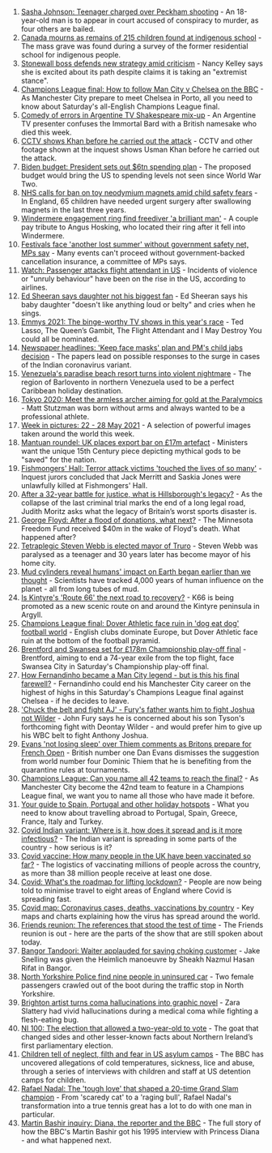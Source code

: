 1. [Sasha Johnson: Teenager charged over Peckham shooting](https://www.bbc.co.uk/news/uk-england-london-57290536) - An 18-year-old man is to appear in court accused of conspiracy to murder, as four others are bailed.
2. [Canada mourns as remains of 215 children found at indigenous school](https://www.bbc.co.uk/news/world-us-canada-57291530) - The mass grave was found during a survey of the former residential school for indigenous people.
3. [Stonewall boss defends new strategy amid criticism](https://www.bbc.co.uk/news/uk-57281448) - Nancy Kelley says she is excited about its path despite claims it is taking an "extremist stance".
4. [Champions League final: How to follow Man City v Chelsea on the BBC](https://www.bbc.co.uk/sport/football/57268064) - As Manchester City prepare to meet Chelsea in Porto, all you need to know about Saturday's all-English Champions League final.
5. [Comedy of errors in Argentine TV Shakespeare mix-up](https://www.bbc.co.uk/news/world-latin-america-57287764) - An Argentine TV presenter confuses the Immortal Bard with a British namesake who died this week.
6. [CCTV shows Khan before he carried out the attack](https://www.bbc.co.uk/news/uk-57283303) - CCTV and other footage shown at the inquest shows Usman Khan before he carried out the attack.
7. [Biden budget: President sets out $6tn spending plan](https://www.bbc.co.uk/news/world-us-canada-57285970) - The proposed budget would bring the US to spending levels not seen since World War Two.
8. [NHS calls for ban on toy neodymium magnets amid child safety fears](https://www.bbc.co.uk/news/uk-57290239) - In England, 65 children have needed urgent surgery after swallowing magnets in the last three years.
9. [Windermere engagement ring find freediver 'a brilliant man'](https://www.bbc.co.uk/news/uk-england-cumbria-57282000) - A couple pay tribute to Angus Hosking, who located their ring after it fell into Windermere.
10. [Festivals face 'another lost summer' without government safety net, MPs say](https://www.bbc.co.uk/news/entertainment-arts-57279196) - Many events can't proceed without government-backed cancellation insurance, a committee of MPs says.
11. [Watch: Passenger attacks flight attendant in US](https://www.bbc.co.uk/news/world-us-canada-57290987) - Incidents of violence or "unruly behaviour" have been on the rise in the US, according to airlines.
12. [Ed Sheeran says daughter not his biggest fan](https://www.bbc.co.uk/news/uk-england-suffolk-57289237) - Ed Sheeran says his baby daughter "doesn't like anything loud or belty" and cries when he sings.
13. [Emmys 2021: The binge-worthy TV shows in this year's race](https://www.bbc.co.uk/news/entertainment-arts-57061121) - Ted Lasso, The Queen’s Gambit, The Flight Attendant and I May Destroy You could all be nominated.
14. [Newspaper headlines: 'Keep face masks' plan and PM's child jabs decision](https://www.bbc.co.uk/news/blogs-the-papers-57290569) - The papers lead on possible responses to the surge in cases of the Indian coronavirus variant.
15. [Venezuela's paradise beach resort turns into violent nightmare](https://www.bbc.co.uk/news/world-latin-america-57027348) - The region of Barlovento in northern Venezuela used to be a perfect Caribbean holiday destination.
16. [Tokyo 2020: Meet the armless archer aiming for gold at the Paralympics](https://www.bbc.co.uk/news/world-us-canada-57261990) - Matt Stutzman was born without arms and always wanted to be a professional athlete.
17. [Week in pictures: 22 - 28 May 2021](https://www.bbc.co.uk/news/in-pictures-57280537) - A selection of powerful images taken around the world this week.
18. [Mantuan roundel: UK places export bar on £17m artefact](https://www.bbc.co.uk/news/uk-57287130) - Ministers want the unique 15th Century piece depicting mythical gods to be "saved" for the nation.
19. [Fishmongers' Hall: Terror attack victims 'touched the lives of so many'](https://www.bbc.co.uk/news/uk-england-london-57283625) - Inquest jurors concluded that Jack Merritt and Saskia Jones were unlawfully killed at Fishmongers' Hall.
20. [After a 32-year battle for justice, what is Hillsborough's legacy?](https://www.bbc.co.uk/news/uk-57281398) - As the collapse of the last criminal trial marks the end of a long legal road, Judith Moritz asks what the legacy of Britain’s worst sports disaster is.
21. [George Floyd: After a flood of donations, what next?](https://www.bbc.co.uk/news/world-us-canada-57285779) - The Minnesota Freedom Fund received $40m in the wake of Floyd's death. What happened after?
22. [Tetraplegic Steven Webb is elected mayor of Truro](https://www.bbc.co.uk/news/uk-england-cornwall-57203714) - Steven Webb was paralysed as a teenager and 30 years later has become mayor of his home city.
23. [Mud cylinders reveal humans' impact on Earth began earlier than we thought](https://www.bbc.co.uk/news/science-environment-57273664) - Scientists have tracked 4,000 years of human influence on the planet - all from long tubes of mud.
24. [Is Kintyre's 'Route 66' the next road to recovery?](https://www.bbc.co.uk/news/uk-scotland-glasgow-west-57170602) - K66 is being promoted as a new scenic route on and around the Kintyre peninsula in Argyll.
25. [Champions League final: Dover Athletic face ruin in 'dog eat dog' football world](https://www.bbc.co.uk/news/uk-england-kent-57177208) - English clubs dominate Europe, but Dover Athletic face ruin at the bottom of the football pyramid.
26. [Brentford and Swansea set for £178m Championship play-off final](https://www.bbc.co.uk/sport/football/57215919) - Brentford, aiming to end a 74-year exile from the top flight, face Swansea City in Saturday's Championship play-off final.
27. [How Fernandinho became a Man City legend - but is this his final farewell?](https://www.bbc.co.uk/sport/football/56903705) - Fernandinho could end his Manchester City career on the highest of highs in this Saturday's Champions League final against Chelsea - if he decides to leave.
28. ['Chuck the belt and fight AJ' - Fury's father wants him to fight Joshua not Wilder](https://www.bbc.co.uk/sport/boxing/57289495) - John Fury says he is concerned about his son Tyson's forthcoming fight with Deontay Wilder - and would prefer him to give up his WBC belt to fight Anthony Joshua.
29. [Evans 'not losing sleep' over Thiem comments as Britons prepare for French Open](https://www.bbc.co.uk/sport/tennis/57284034) - British number one Dan Evans dismisses the suggestion from world number four Dominic Thiem that he is benefiting from the quarantine rules at tournaments.
30. [Champions League: Can you name all 42 teams to reach the final?](https://www.bbc.co.uk/sport/football/57013870) - As Manchester City become the 42nd team to feature in a Champions League final, we want you to name all those who have made it before.
31. [Your guide to Spain, Portugal and other holiday hotspots](https://www.bbc.co.uk/news/explainers-56997931) - What you need to know about travelling abroad to Portugal, Spain, Greece, France, Italy and Turkey.
32. [Covid Indian variant: Where is it, how does it spread and is it more infectious?](https://www.bbc.co.uk/news/health-57157496) - The Indian variant is spreading in some parts of the country - how serious is it?
33. [Covid vaccine: How many people in the UK have been vaccinated so far?](https://www.bbc.co.uk/news/health-55274833) - The logistics of vaccinating millions of people across the country, as more than 38 million people receive at least one dose.
34. [Covid: What's the roadmap for lifting lockdown?](https://www.bbc.co.uk/news/explainers-52530518) - People are now being told to minimise travel to eight areas of England where Covid is spreading fast.
35. [Covid map: Coronavirus cases, deaths, vaccinations by country](https://www.bbc.co.uk/news/world-51235105) - Key maps and charts explaining how the virus has spread around the world.
36. [Friends reunion: The references that stood the test of time](https://www.bbc.co.uk/news/newsbeat-57200054) - The Friends reunion is out - here are the parts of the show that are still spoken about today.
37. [Bangor Tandoori: Waiter applauded for saving choking customer](https://www.bbc.co.uk/news/uk-wales-57254694) - Jake Snelling was given the Heimlich manoeuvre by Sheakh Nazmul Hasan Rifat in Bangor.
38. [North Yorkshire Police find nine people in uninsured car](https://www.bbc.co.uk/news/uk-england-york-north-yorkshire-57261144) - Two female passengers crawled out of the boot during the traffic stop in North Yorkshire.
39. [Brighton artist turns coma hallucinations into graphic novel](https://www.bbc.co.uk/news/uk-england-sussex-57206923) - Zara Slattery had vivid hallucinations during a medical coma while fighting a flesh-eating bug.
40. [NI 100: The election that allowed a two-year-old to vote](https://www.bbc.co.uk/news/uk-northern-ireland-57157662) - The goat that changed sides and other lesser-known facts about Northern Ireland’s first parliamentary election.
41. [Children tell of neglect, filth and fear in US asylum camps](https://www.bbc.co.uk/news/world-us-canada-57149721) - The BBC has uncovered allegations of cold temperatures, sickness, lice and abuse, through a series of interviews with children and staff at US detention camps for children.
42. [Rafael Nadal: The 'tough love' that shaped a 20-time Grand Slam champion](https://www.bbc.co.uk/sport/tennis/56090941) - From 'scaredy cat' to a 'raging bull', Rafael Nadal's transformation into a true tennis great has a lot to do with one man in particular.
43. [Martin Bashir inquiry: Diana, the reporter and the BBC](https://www.bbc.co.uk/news/uk-56680229) - The full story of how the BBC's Martin Bashir got his 1995 interview with Princess Diana - and what happened next.
